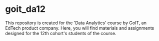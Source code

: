 # goit_da12
This repository is created for the 'Data Analytics' course by GoIT, an EdTech product company. Here, you will find materials and assignments designed for the 12th cohort's students of the course.
